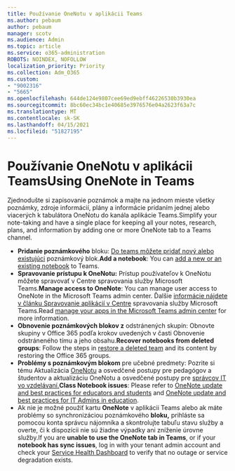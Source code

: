 ```yaml
---
title: Používanie OneNotu v aplikácii Teams
ms.author: pebaum
author: pebaum
manager: scotv
ms.audience: Admin
ms.topic: article
ms.service: o365-administration
ROBOTS: NOINDEX, NOFOLLOW
localization_priority: Priority
ms.collection: Adm_O365
ms.custom:
- "9002316"
- "5665"
ms.openlocfilehash: 644de124e9807cee69ed9ebff46226530b3930ea
ms.sourcegitcommit: 8bc60ec34bc1e40685e3976576e04a2623f63a7c
ms.translationtype: MT
ms.contentlocale: sk-SK
ms.lasthandoff: 04/15/2021
ms.locfileid: "51827195"
---
```

# <a name="using-onenote-in-teams"></a><span data-ttu-id="041e2-102">Používanie OneNotu v aplikácii Teams</span><span class="sxs-lookup"><span data-stu-id="041e2-102">Using OneNote in Teams</span></span>

<span data-ttu-id="041e2-103">Zjednodušte si zapisovanie poznámok a majte na jednom mieste všetky poznámky, zdroje informácií, plány a informácie pridaním jednej alebo viacerých k tabulátora OneNotu do kanála aplikácie Teams.</span><span class="sxs-lookup"><span data-stu-id="041e2-103">Simplify your note-taking and have a single place for keeping all your notes, research, plans, and information by adding one or more OneNote tab to a Teams channel.</span></span>

- <span data-ttu-id="041e2-104">**Pridanie poznámkového** bloku: [Do teams môžete pridať nový alebo existujúci](https://support.microsoft.com/office/add-a-onenote-notebook-to-teams-0ec78cc3-ba3b-4279-a88e-aa40af9865c2) poznámkový blok.</span><span class="sxs-lookup"><span data-stu-id="041e2-104">**Add a notebook**: You can [add a new or an existing notebook](https://support.microsoft.com/office/add-a-onenote-notebook-to-teams-0ec78cc3-ba3b-4279-a88e-aa40af9865c2) to Teams.</span></span>
- <span data-ttu-id="041e2-105">**Spravovanie prístupu k OneNotu:** Prístup používateľov k OneNotu môžete spravovať v Centre spravovania služby Microsoft Teams.</span><span class="sxs-lookup"><span data-stu-id="041e2-105">**Manage access to OneNote**: You can manage user access to OneNote in the Microsoft Teams admin center.</span></span> <span data-ttu-id="041e2-106">Ďalšie [informácie nájdete v článku Spravovanie aplikácií v Centre](https://docs.microsoft.com/MicrosoftTeams/manage-apps) spravovania služby Microsoft Teams.</span><span class="sxs-lookup"><span data-stu-id="041e2-106">Read [manage your apps in the Microsoft Teams admin center](https://docs.microsoft.com/MicrosoftTeams/manage-apps) for more information.</span></span>
- <span data-ttu-id="041e2-107">**Obnovenie poznámkových blokov z** odstránených [](https://docs.microsoft.com/microsoftteams/archive-or-delete-a-team#restore-a-deleted-team) skupín: Obnovte skupiny v Office 365 podľa krokov uvedených v časti Obnovenie odstráneného tímu a jeho obsahu.</span><span class="sxs-lookup"><span data-stu-id="041e2-107">**Recover notebooks from deleted groups**: Follow the steps in [restore a deleted team](https://docs.microsoft.com/microsoftteams/archive-or-delete-a-team#restore-a-deleted-team) and its content by restoring the Office 365 groups.</span></span>
- <span data-ttu-id="041e2-108">**Problémy s poznámkovým blokom** pre učebné predmety: Pozrite si tému Aktualizácia [OneNotu](https://support.office.com/article/onenote-update-and-best-practices-for-educators-and-students-dde775f0-8b06-4263-8b54-1e9ddc3dd146) a osvedčené postupy pre pedagógov a študentov a aktualizáciu OneNotu a osvedčené postupy pre [správcov IT vo vzdelávaní.](https://support.office.com/article/onenote-update-and-best-practices-for-it-admins-in-education-9d78f2b2-5e25-4288-b597-b4ba463c7b46)</span><span class="sxs-lookup"><span data-stu-id="041e2-108">**Class Notebook issues**: Please refer to [OneNote update and best practices for educators and students](https://support.office.com/article/onenote-update-and-best-practices-for-educators-and-students-dde775f0-8b06-4263-8b54-1e9ddc3dd146) and [OneNote update and best practices for IT Admins in education](https://support.office.com/article/onenote-update-and-best-practices-for-it-admins-in-education-9d78f2b2-5e25-4288-b597-b4ba463c7b46).</span></span>
- <span data-ttu-id="041e2-109">Ak nie je možné použiť kartu **OneNote** v aplikácii Teams alebo ak máte problémy so [](https://docs.microsoft.com/office365/enterprise/view-service-health) synchronizáciou poznámkového **bloku,** prihláste sa pomocou konta správcu nájomníka a skontrolujte tabuľu stavu služby a overte, či k dispozícii nie sú žiadne výpadky ani zníženie úrovne služby.</span><span class="sxs-lookup"><span data-stu-id="041e2-109">If you are **unable to use the OneNote tab in Teams**, or if your **notebook has sync issues**, log in with your tenant admin account and check your [Service Health Dashboard](https://docs.microsoft.com/office365/enterprise/view-service-health) to verify that no outage or service degradation exists.</span></span>
